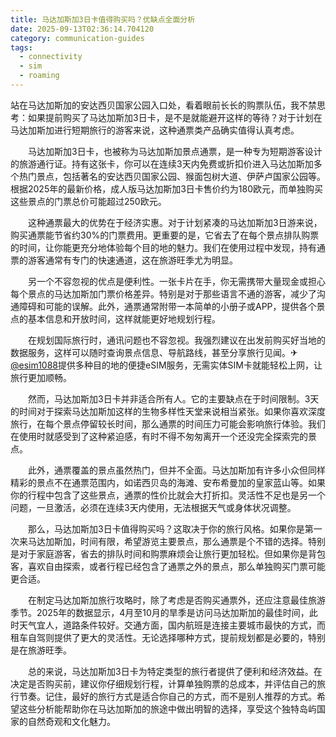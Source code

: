 ```yaml
---
title: 马达加斯加3日卡值得购买吗？优缺点全面分析
date: 2025-09-13T02:36:14.704120
category: communication-guides
tags:
  - connectivity
  - sim
  - roaming
---
```


站在马达加斯加的安达西贝国家公园入口处，看着眼前长长的购票队伍，我不禁思考：如果提前购买了马达加斯加3日卡，是不是就能避开这样的等待？对于计划在马达加斯加进行短期旅行的游客来说，这种通票类产品确实值得认真考虑。

　　马达加斯加3日卡，也被称为马达加斯加景点通票，是一种专为短期游客设计的旅游通行证。持有这张卡，你可以在连续3天内免费或折扣价进入马达加斯加多个热门景点，包括著名的安达西贝国家公园、猴面包树大道、伊萨卢国家公园等。根据2025年的最新价格，成人版马达加斯加3日卡售价约为180欧元，而单独购买这些景点的门票总价可能超过250欧元。

　　这种通票最大的优势在于经济实惠。对于计划紧凑的马达加斯加3日游来说，购买通票能节省约30%的门票费用。更重要的是，它省去了在每个景点排队购票的时间，让你能更充分地体验每个目的地的魅力。我们在使用过程中发现，持有通票的游客通常有专门的快速通道，这在旅游旺季尤为明显。

　　另一个不容忽视的优点是便利性。一张卡片在手，你无需携带大量现金或担心每个景点的马达加斯加门票价格差异。特别是对于那些语言不通的游客，减少了沟通障碍和可能的误解。此外，通票通常附带一本简单的小册子或APP，提供各个景点的基本信息和开放时间，这样就能更好地规划行程。

　　在规划国际旅行时，通讯问题也不容忽视。我强烈建议在出发前购买好当地的数据服务，这样可以随时查询景点信息、导航路线，甚至分享旅行见闻。✈[@esim1088](https://t.me/s/esim1088)提供多种目的地的便捷eSIM服务，无需实体SIM卡就能轻松上网，让旅行更加顺畅。

　　然而，马达加斯加3日卡并非适合所有人。它的主要缺点在于时间限制。3天的时间对于探索马达加斯加这样的生物多样性天堂来说相当紧张。如果你喜欢深度旅行，在每个景点停留较长时间，那么通票的时间压力可能会影响旅行体验。我们在使用时就感受到了这种紧迫感，有时不得不匆匆离开一个还没完全探索完的景点。

　　此外，通票覆盖的景点虽然热门，但并不全面。马达加斯加有许多小众但同样精彩的景点不在通票范围内，如诺西贝岛的海滩、安布希曼加的皇家蓝山等。如果你的行程中包含了这些景点，通票的性价比就会大打折扣。灵活性不足也是另一个问题，一旦激活，必须在连续3天内使用，无法根据天气或身体状况调整。

　　那么，马达加斯加3日卡值得购买吗？这取决于你的旅行风格。如果你是第一次来马达加斯加，时间有限，希望游览主要景点，那么通票是个不错的选择。特别是对于家庭游客，省去的排队时间和购票麻烦会让旅行更加轻松。但如果你是背包客，喜欢自由探索，或者行程已经包含了通票之外的景点，那么单独购买门票可能更合适。

　　在制定马达加斯加旅行攻略时，除了考虑是否购买通票外，还应注意最佳旅游季节。2025年的数据显示，4月至10月的旱季是访问马达加斯加的最佳时间，此时天气宜人，道路条件较好。交通方面，国内航班是连接主要城市最快的方式，而租车自驾则提供了更大的灵活性。无论选择哪种方式，提前规划都是必要的，特别是在旅游旺季。

　　总的来说，马达加斯加3日卡为特定类型的旅行者提供了便利和经济效益。在决定是否购买前，建议你仔细规划行程，计算单独购票的总成本，并评估自己的旅行节奏。记住，最好的旅行方式是适合你自己的方式，而不是别人推荐的方式。希望这些分析能帮助你在马达加斯加的旅途中做出明智的选择，享受这个独特岛屿国家的自然奇观和文化魅力。